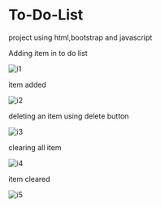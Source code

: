 # To-Do-List

project using html,bootstrap and javascript

Adding item in to do list

![i1](https://user-images.githubusercontent.com/42846406/133101803-76a3f016-dc64-4254-8980-efa07145c61f.png)

item added

![i2](https://user-images.githubusercontent.com/42846406/133101866-6c82032a-6ada-4f7a-bf7c-7b6c9028bb8b.png)

deleting an item using delete button

![i3](https://user-images.githubusercontent.com/42846406/133102014-4b43a152-1f40-429c-be64-687d9f37dc3e.png)

clearing all item

![i4](https://user-images.githubusercontent.com/42846406/133102208-d8e70970-a9eb-4141-8bee-cb3fac4258d5.png)

item cleared

![i5](https://user-images.githubusercontent.com/42846406/133102265-bce2cd93-948f-4178-95b3-e54b2f2dede9.png)
